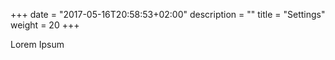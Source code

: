 +++
date = "2017-05-16T20:58:53+02:00"
description = ""
title = "Settings"
weight = 20
+++

Lorem Ipsum
